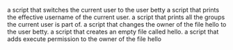 a script that switches the current user to the user betty
a script that prints the effective username of the current user.
 a script that prints all the groups the current user is part of.
a script that changes the owner of the file hello to the user betty.
a script that creates an empty file called hello.
 a script that adds execute permission to the owner of the file hello
